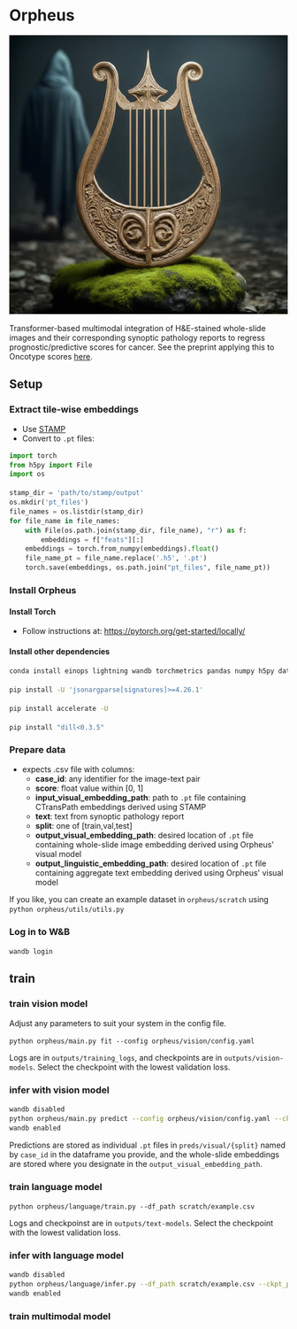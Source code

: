 # Orpheus

![lyre](lyre.jpeg)

Transformer-based multimodal integration of H&E-stained whole-slide images and their corresponding synoptic pathology reports to regress prognostic/predictive scores for cancer. See the preprint applying this to Oncotype scores [here]().

## Setup
### Extract tile-wise embeddings 
- Use [STAMP](https://github.com/KatherLab/STAMP)
- Convert to `.pt` files:
```python
import torch
from h5py import File
import os

stamp_dir = 'path/to/stamp/output'
os.mkdir('pt_files')
file_names = os.listdir(stamp_dir)  
for file_name in file_names:
    with File(os.path.join(stamp_dir, file_name), "r") as f:
        embeddings = f["feats"][:]
    embeddings = torch.from_numpy(embeddings).float()
    file_name_pt = file_name.replace('.h5', '.pt')
    torch.save(embeddings, os.path.join("pt_files", file_name_pt))
```
### Install Orpheus

#### Install Torch
- Follow instructions at: https://pytorch.org/get-started/locally/

#### Install other dependencies
```bash
conda install einops lightning wandb torchmetrics pandas numpy h5py datasets transformers evaluate scipy scikit-learn seaborn matplotlib statsmodels -c huggingface -c conda-forge

pip install -U 'jsonargparse[signatures]>=4.26.1'

pip install accelerate -U

pip install "dill<0.3.5"
```

### Prepare data
- expects .csv file with columns:
    - **case_id**: any identifier for the image-text pair
    - **score**: float value within [0, 1]
    - **input_visual_embedding_path**: path to `.pt` file containing CTransPath embeddings derived using STAMP
    - **text**: text from synoptic pathology report
    - **split**: one of [train,val,test]
    - **output_visual_embedding_path**: desired location of `.pt` file containing whole-slide image embedding derived using Orpheus' visual model
    - **output_linguistic_embedding_path**: desired location of `.pt` file containing aggregate text embedding derived using Orpheus' visual model

If you like, you can create an example dataset in `orpheus/scratch` using `python orpheus/utils/utils.py`

### Log in to W&B
`wandb login`

## train

### train vision model
Adjust any parameters to suit your system in the config file.

`python orpheus/main.py fit --config orpheus/vision/config.yaml`

Logs are in `outputs/training_logs`, and checkpoints are in `outputs/vision-models`. Select the checkpoint with the lowest validation loss.

### infer with vision model
```bash
wandb disabled
python orpheus/main.py predict --config orpheus/vision/config.yaml --ckpt_path outputs/vision-models/{best_model}.ckpt
wandb enabled
```

Predictions are stored as individual `.pt` files in `preds/visual/{split}` named by `case_id` in the dataframe you provide, and the whole-slide embeddings are stored where you designate in the `output_visual_embedding_path`.

### train language model
`python orpheus/language/train.py --df_path scratch/example.csv`

Logs and checkpoinst are in `outputs/text-models`. Select the checkpoint with the lowest validation loss.

### infer with language model
```bash
wandb disabled
python orpheus/language/infer.py --df_path scratch/example.csv --ckpt_path outputs/text-models/{best_model}
wandb enabled
```

### train multimodal model


## 